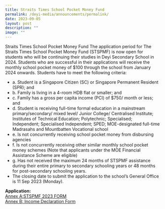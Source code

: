 ```yaml
---
title: Straits Times School Pocket Money Fund
permalink: /deyi-media/announcements/permalink/
date: 2023-09-05
layout: post
description: ""
image: ""
---
```

Straits Times School Pocket Money Fund 
The application period for The Straits Times School Pocket Money Fund (STSPMF) is now open for students who will be continuing their studies in Deyi Secondary School in 2024. Students who are successful in their applications will receive the monthly school pocket money of $100 through the school from January 2024 onwards. 
Students have to meet the following criteria:

* a.	Student is a Singapore Citizen (SC) or Singapore Permanent Resident (SPR); and 
* b.	Family is living in a 4-room HDB flat or smaller; and
* c.	Family has a gross per capita income (PCI) of $750/ month or less; and
* d.	Student is receiving full-time formal education in a mainstream primary/secondary/ mixed level/ Junior College/ Centralised Institute; Institutes of Technical Education; Polytechnic; Specialised; Independent; Specialised Independent; SPED; MOE-designated full-time Madrasahs and Mountbatten Vocational school
* e.	Is not concurrently receiving school pocket money from disbursing agencies 
* f.	Is not concurrently receiving other similar monthly school pocket money schemes (Note that applicants under the MOE Financial Assistance Scheme are eligible)
* g.	Has not received the maximum 24 months of STSPMF assistance during their entire primary to secondary schooling years or 48 months for post-secondary schooling years. 
* The closing date to submit the application to the school’s General Office is 11 Sep 2023 (Monday).

<b>Application: <br></b>
[Annex A:STSPMF 2023 FORM](/files/stspmf_2023.pdf) <br>
[Annex B: Income Declaration Form](/files/income_declaration_2023.pdf)